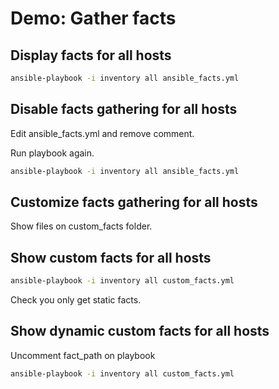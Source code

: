 # Demo: Gather facts

## Display facts for all hosts

```bash
ansible-playbook -i inventory all ansible_facts.yml
```

## Disable facts gathering for all hosts

Edit ansible_facts.yml and remove comment.

Run playbook again.

```bash
ansible-playbook -i inventory all ansible_facts.yml
```

## Customize facts gathering for all hosts

Show files on custom_facts folder.

## Show custom facts for all hosts

```bash
ansible-playbook -i inventory all custom_facts.yml
```

Check you only get static facts.

## Show dynamic custom facts for all hosts

Uncomment fact_path on playbook

```bash
ansible-playbook -i inventory all custom_facts.yml
```
